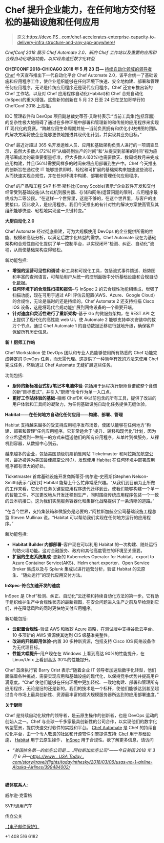 # Chef 提升企业能力，在任何地方交付轻松的基础设施和任何应用

> 原文:[https://devo PS . com/chef-accelerates-enterprise-capacity-to-delivery-infra structure-and-any-app-anywhere/](https://devops.com/chef-accelerates-enterprise-ability-to-deliver-effortless-infrastructure-and-any-app-anywhere/)

*ChefConf 2018 展示 Chef Automate 2.0、新的 Chef 工作站以及重要的应用和合规自动化增强功能，以实现高速后数字化转型*

**CHEFCONF 2018–CHICAGO 2018 年 5 月 23 日—** [持续自动化领域的领导者 Chef](https://www.chef.io/) 今天宣布推出下一代自动化平台 Chef Automate 2.0，该平台统一了基础设施和应用程序工作，使企业组织能够在任何环境下快速、安全地构建、部署和管理任何应用程序，无论是传统应用程序还是现代应用程序。Chef 还宣布推出新的 Chef 工作站，以及对 Chef 应用程序自动化(Habitat)和 Chef 合规自动化(InSpec)的重大增强。这些新的创新在 5 月 22 日至 24 日在芝加哥举行的 ChefConf 2018 上亮相。

IDC 管理软件和 DevOps 项目副总裁史蒂芬·艾略特表示:“当前工具集(包括容器)的复杂性极大地阻碍了通过在多种环境中部署和管理新的和传统的应用程序来实现 IT 现代化的竞赛。“跨越应用生命周期并统一当前负责拥有和优化小块拼图的团队的解决方案将使企业能够更快地推进其现代化计划，并实现其业务目标。”

Chef 最近对超过 365 名开发运维人员、应用和基础架构负责人进行的一项调查显示，虽然大多数人(72%)将“从编码到生产的时间”和“从提交到部署的时间”视为应用部署成功的最重要衡量标准，但大多数人(60%)也需要数天、数周或数月来完成应用构建，并且(56%)需要同样多的时间来将应用部署到生产中。Chef 今天推出的创新旨在通过使 IT 能够提供即时、轻松和可扩展的基础架构来加速这些流程，从而快速实现合规性，并在任何环境中构建、部署和管理任何应用程序。

Chef 的产品和工程 SVP 科里·斯科比(Corey Scobie)表示:“企业软件开发和交付经常受到基础设施(从台式机到服务器、存储和网络)运营问题的限制，应用程序最终成为二等公民。“在这样一个世界里，这是不够的，在这个世界里，与客户的主要接口，因此收入，是应用程序。我们今天推出的有针对性的解决方案使高管及其组织能够快速、轻松地实现这一关键转变。”

**大厨自动化 2.0**

Chef Automate 经过彻底重建，可为大规模使用 DevOps 的企业提供所需的性能、规模和高级分析，以满足后数字化转型的需求。Chef Automate 现在为基础架构和合规性自动化提供了单一控制平台，以实现闭环“检测、纠正、自动化”流程，从而使基础架构变得轻松。

新功能包括:

*   **增强的运营可见性和调试**–新工具和可视化工具，包括流式事件馈送、趋势图和丰富的查询语言，可帮助用户从统一的控制面板中分析基础设施和合规自动化数据。
*   **任何环境下的合规性扫描和报告**–与 InSpec 2 的云合规性功能相集成，增强了扫描功能，现在可用于通过 API 评估云配置(AWS、Azure、Google Cloud)的合规性，无论是临时的还是持续的。Chef Automate 2 还支持扫描 Cisco IOS 设备，这是将现代合规功能扩展到网络设备的一个重要开端。
*   **针对速度和灵活性进行了重新架构**–基于 Go 的微服务架构，在 REST API 之上提供了现代化的高性能 web UI，使 Automate 2 能够支持单次安装中的数万个节点。通过 Chef Automate 1 的自动数据迁移进行就地升级，确保客户保留所有历史信息。

**新！厨师工作站**

Chef Workstation 使 DevOps 团队和专业人员能够使用所有熟悉的 Chef 功能完成特定的 DevOps 任务，而无需代理。这提供了一种简单有效的方法来使用 Chef 完成任务，然后通过 Chef Automate 无缝扩展这些任务。

功能包括:

*   **厨师的新标准台式机/笔记本电脑体验**–包括用于远程执行厨师食谱或整个食谱的新“目标模式”，并引入“厨师”命令作为单一入口点。
*   **更好工作站体验的基础**–捆绑 ChefDK 中以前包含的所有工具，提供了改进的用户体验和工具间的凝聚力，为任何基础设施自动化任务提供无缝体验。

**Habitat——在任何地方自动化任何应用——构建、部署、管理**

Habitat 支持越来越多的受支持应用程序发布场景，使团队能够在任何地方“构建、部署和管理”任何应用程序。它非常适合于“提升、转移和现代化”计划，因为企业希望找到一种统一的方式来运送他们的所有应用程序，从单片到微服务，从裸机到容器，从数据中心到云。

越来越多的企业，包括美国顶级机票销售网站 Ticketmaster 和阿拉斯加航空公司，最近被评为美国最佳航空公司(1)，发现使用 Habitat 在任何环境中部署应用程序都有很大的好处。

Ticketmaster 首席基础设施开发商斯蒂芬·纳尔逊-史密斯(Stephen Nelson-Smith)表示:“我们对 Habitat 能帮上什么忙非常感兴趣。“从我们到目前为止所做的工作来看，它允许任务关键型应用程序迭代迁移到云，使我们能够构建一个单一的智能工件，不加更改地从开发迁移到生产，同时围绕传统应用程序包装一个一致的云本机接口。这为我们实施服务容器化和集群化战略提供了一条清晰的道路。”

“在当今世界，支持集装箱和微服务是必要的，”阿拉斯加航空公司基础设施工程总监 Steven Mullinax 说。“Habitat 可以帮助我们实现在任何地方运行的应用程序。”

新功能包括:

*   **Habitat Builder 内部部署**–客户现在可以利用 Habitat 的一次构建、随处运行的防火墙功能。这对金融服务、政府和其他高度管控的环境至关重要。
*   **扩展的生态系统集成**–更新的 Kubernetes Operator for Habitat、export to Azure Container Service(AKS)、Helm chart exporter、Open Service Broker 集成以及与 Splunk 集成以进行运营分析，验证 Habitat 的云原生、“随处运行”的现代应用交付方法。

**InSpec–符合加速开发的速度**

InSpec 是 Chef“检测、纠正、自动化”云迁移和持续自动化方法的第一步。它有助于组织维护生产中合规性状态的最新视图，在安全问题进入生产之前及早检测到它们，并在降低风险的同时更快地交付应用程序。

新功能包括:

*   **云配置合规性**–验证 AWS 和微软 Azure 策略，在测试版中支持谷歌云平台。10 多项新的 AWS 资源使其达到 CIS 级基准完整性。
*   **改进的开箱即用体验**–内置 30 多种新资源，包括支持 Cisco IOS 网络设备作为无代理目标。
*   **性能大幅提升**–用户现在在 Windows 上看到高达 90%的性能提升，在 Linux/Unix 上看到高达 30%的性能提升。

Chef 首席执行官 Barry Crist 表示:“随着企业 IT 领导者加速后数字化转型，他们面临着各种挑战，需要实现应用和基础设施的现代化，以保持竞争优势并提高用户满意度。“Chef 使他们能够在任何环境中更加轻松、一致地构建、部署和管理所有应用程序，无论是旧的还是新的。我们的技术是一个标杆，使他们能够达到甚至超过当今市场上最具创新性、资源最丰富的超大规模服务器所达到的应用部署速度。”

**关于厨师**

Chef 是持续自动化软件的领导者，是云原生操作的创新者，也是 DevOps 运动的创始人之一。Chef 与全球一千多家最具创新性的公司合作，以实现他们的数字化转型愿景，提供快速交付软件的实践和平台。 [Chef Automate](https://www.chef.io/automate/) 是 Chef 的持续自动化平台，由一个令人敬畏的社区和开源软件引擎提供支持: [Chef](https://www.chef.io/chef/) 用于基础设施， [Habitat](https://www.habitat.sh/) 用于云原生操作， [InSpec](https://www.inspec.io/) 用于合规性。欲了解更多信息，请访问

*   *“美国排名第一的航空公司是……阿拉斯加航空公司”——今日美国 2018 年 3 月 6 日—*[*https://www . USA Today . com/story/travel/flights/todayinthesky/2018/03/06/usas-no-1-airline-Alaska-Airlines/399484002/*](https://www.usatoday.com/story/travel/flights/todayinthesky/2018/03/06/usas-no-1-airline-alaska-airlines/399484002/)

# #

**媒体联系人:**

威尔逊·克雷格

SVP/通用汽车

传立公关

[【电子邮件保护】](/cdn-cgi/l/email-protection)

+1 408 516 6182